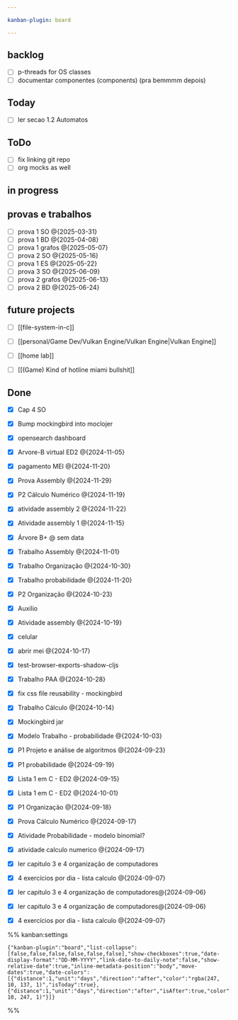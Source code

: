 ```yaml
---

kanban-plugin: board

---
```


## backlog

- [ ] p-threads for OS classes
- [ ] documentar componentes (components) (pra bemmmm depois)

## Today

- [ ] ler secao 1.2 Automatos


## ToDo

- [ ] fix linking git repo
- [ ] org mocks as well

## in progress


## provas e trabalhos

- [ ] prova 1 SO @{2025-03-31}
- [ ] prova 1 BD @{2025-04-08}
- [ ] prova 1 grafos @{2025-05-07}
- [ ] prova 2 SO @{2025-05-16}
- [ ] prova 1 ES @{2025-05-22}
- [ ] prova 3 SO @{2025-06-09}
- [ ] prova 2 grafos @{2025-06-13}
- [ ] prova 2 BD @{2025-06-24}

## future projects

- [ ] [[file-system-in-c]]
- [ ] [[personal/Game Dev/Vulkan Engine/Vulkan Engine|Vulkan Engine]]
- [ ] [[home lab]]
- [ ] [[(Game) Kind of hotline miami bullshit]]


## Done

- [X] Cap 4 SO
- [x] Bump mockingbird into moclojer
- [x] opensearch dashboard
- [x] Arvore-B virtual  ED2 @{2024-11-05}
- [x] pagamento MEI @{2024-11-20}
- [x] Prova Assembly @{2024-11-29}
- [x] P2 Cálculo Numérico @{2024-11-19}
- [x] atividade assembly 2 @{2024-11-22}
- [x] Atividade assembly 1 @{2024-11-15}
- [x] Árvore B+ @ sem data
- [x] Trabalho Assembly @{2024-11-01}
- [x] Trabalho Organização @{2024-10-30}
- [x] Trabalho probabilidade @{2024-11-20}
- [x] P2 Organização @{2024-10-23}
- [x] Auxilio
- [x] Atividade assembly @{2024-10-19}
- [x] celular
- [x] abrir mei @{2024-10-17}
- [x] test-browser-exports-shadow-cljs
- [x] Trabalho PAA @{2024-10-28}
- [x] fix css file reusability - mockingbird
- [x] Trabalho Cálculo @{2024-10-14}
- [x] Mockingbird jar
- [x] Modelo Trabalho - probabilidade @{2024-10-03}
- [x] P1 Projeto e análise de algoritmos @{2024-09-23}
- [x] P1 probabilidade @{2024-09-19}
- [x] Lista 1 em C - ED2 @{2024-09-15}
- [x] Lista 1 em C - ED2 @{2024-10-01}
- [x] P1 Organização @{2024-09-18}
- [x] Prova Cálculo Numérico @{2024-09-17}
- [x] Atividade Probabilidade - modelo binomial?
- [x] atividade calculo numerico @{2024-09-17}
- [x] ler capitulo 3 e 4 organização de computadores
- [x] 4 exercícios por dia - lista calculo @{2024-09-07}
- [x] ler capitulo 3 e 4 organização de computadores@{2024-09-06}
- [x] ler capitulo 3 e 4 organização de computadores@{2024-09-06}
- [x] 4 exercícios por dia - lista calculo @{2024-09-07}




%% kanban:settings
```
{"kanban-plugin":"board","list-collapse":[false,false,false,false,false,false],"show-checkboxes":true,"date-display-format":"DD-MM-YYYY","link-date-to-daily-note":false,"show-relative-date":true,"inline-metadata-position":"body","move-dates":true,"date-colors":[{"distance":1,"unit":"days","direction":"after","color":"rgba(247, 10, 137, 1)","isToday":true},{"distance":1,"unit":"days","direction":"after","isAfter":true,"color":"rgba(152, 10, 247, 1)"}]}
```
%%
